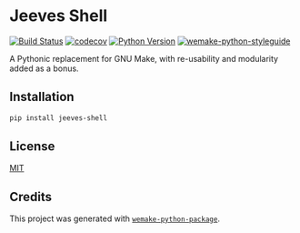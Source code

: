 # Jeeves Shell

[![Build Status](https://github.com/jeeves-sh/jeeves-shell/workflows/test/badge.svg?branch=master&event=push)](https://github.com/jeeves-sh/jeeves-shell/actions?query=workflow%3Atest)
[![codecov](https://codecov.io/gh/jeeves-sh/jeeves-shell/branch/master/graph/badge.svg)](https://codecov.io/gh/jeeves-sh/jeeves-shell)
[![Python Version](https://img.shields.io/pypi/pyversions/jeeves-shell.svg)](https://pypi.org/project/jeeves-shell/)
[![wemake-python-styleguide](https://img.shields.io/badge/style-wemake-000000.svg)](https://github.com/wemake-services/wemake-python-styleguide)

A Pythonic replacement for GNU Make, with re-usability and modularity added as a bonus.


## Installation

```bash
pip install jeeves-shell
```

## License

[MIT](https://github.com/jeeves-sh/jeeves-shell/blob/master/LICENSE)


## Credits

This project was generated with [`wemake-python-package`](https://github.com/wemake-services/wemake-python-package).

